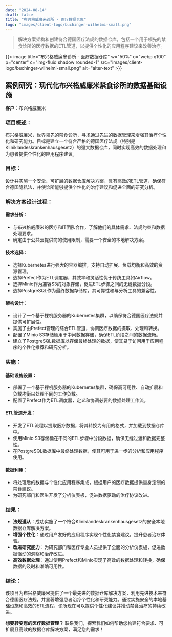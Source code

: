 ```yaml
---
date: "2024-08-14"
draft: false
title: "布兴格威廉米诊所 - 医疗数据仓库"
logo: "images/client-logo/buchinger-wilhelmi-small.png"
---
```


> 解决方案架构和创建符合德国医疗法规的数据仓库，包括一个用于领先的禁食诊所的医疗数据的ETL管道，以提供个性化的应用程序建议来改善治疗。

{{< image title="布兴格威廉米诊所 - 医疗数据仓库" w="50%" o="webp q100" p="center" c="img-fluid shadow rounded-1" src="images/client-logo/buchinger-wilhelmi-small.png" alt="alter-text" >}}

## 案例研究：现代化布兴格威廉米禁食诊所的数据基础设施

**客户**：布兴格威廉米

### 项目概述：

布兴格威廉米，世界领先的禁食诊所，寻求通过先进的数据管理来增强其治疗个性化和研究能力。目标是建立一个符合严格的德国医疗法规（特别是Kliniklandeskrankenhausgesetz）的强大数据仓库，同时实现高效的数据处理和为患者提供个性化的应用程序建议。

### 目标：

设计并实施一个安全、可扩展的数据仓库解决方案，具有高效的ETL管道，确保符合德国隐私法，并使诊所能够提供个性化的治疗建议和促进全面的研究分析。

### 解决方案设计过程：

#### 需求分析：

- 与布兴格威廉米的医疗和IT团队合作，了解他们的具体需求、法规约束和数据处理要求。
- 确定由于公共云提供商的使用限制，需要一个安全的本地解决方案。

#### 技术选择：

- 选择Kubernetes进行强大的容器编排，支持自动扩展、负载均衡和高效的资源管理。
- 选择Prefect作为ETL调度器，其效率和灵活性优于传统工具如Airflow。
- 选择Minio作为兼容S3的对象存储，促进ETL步骤之间的无缝数据分段。
- 选择PostgreSQL作为最终数据存储库，其可靠性和与分析工具的兼容性。

#### 架构设计：

- 设计了一个基于裸机服务器的Kubernetes集群，以确保符合德国医疗法规并提供可扩展性。
- 实施了由Prefect管理的综合ETL管道，协调医疗数据的摄取、处理和转换。
- 配置了Minio S3存储桶用于中间数据存储，确保ETL阶段之间的数据流畅。
- 建立了PostgreSQL数据库以存储最终处理的数据，使其易于访问用于应用程序的个性化推荐和研究分析。

### 实施：

#### 基础设施设置：

- 部署了一个基于裸机服务器的Kubernetes集群，确保高可用性、自动扩展和负载均衡以处理不同的工作负载。
- 配置了Prefect作为ETL调度器，定义和协调必要的数据处理工作流。

#### ETL管道开发：

- 开发了ETL流程以提取医疗数据，将其转换为有用的格式，并加载到数据仓库中。
- 使用Minio S3存储桶在不同的ETL步骤中分段数据，确保无缝过渡和数据完整性。
- 在PostgreSQL数据库中最终处理数据，使其可用于进一步的分析和应用程序使用。

#### 数据利用：

- 将处理后的数据与个性化应用程序集成，根据用户的医疗数据提供量身定制的禁食建议。
- 为研究部门和医生开发了分析仪表板，促进数据驱动的治疗协议改进。

### 结果：

- **法规遵从**：成功实施了一个符合Kliniklandeskrankenhausgesetz的安全本地数据仓库解决方案。
- **增强个性化**：通过用户友好的应用程序实现个性化禁食建议，提升患者治疗体验。
- **改进研究能力**：为研究部门和医疗专业人员提供了全面的分析仪表板，促进数据驱动的洞察和治疗改进。
- **高效数据处理**：通过使用Prefect和Minio实现了高效的数据处理和转换，确保数据的及时和准确可用性。

### 结论：

该项目为布兴格威廉米提供了一个最先进的数据仓库解决方案，利用先进技术来符合德国医疗法规，并显著增强患者治疗个性化和研究能力。通过实施安全的本地基础设施和高效的ETL流程，诊所现在可以提供个性化建议并推动禁食治疗的持续改进。

**想要转变您的医疗数据管理？** 联系我们，探索我们如何帮助您构建符合要求、可扩展且高效的数据仓库解决方案，满足您的需求！
